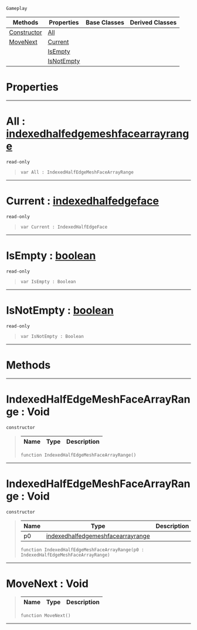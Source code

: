  `Gameplay`

|Methods|Properties|Base Classes|Derived Classes|
|---|---|---|---|
|[ Constructor](https://github.com/zeroengineteam/ZeroDocs/blob/master/code_reference/class_reference/indexedhalfedgemeshfacearrayrange.markdown#indexedhalfedgemeshfacea)|[ All](https://github.com/zeroengineteam/ZeroDocs/blob/master/code_reference/class_reference/indexedhalfedgemeshfacearrayrange.markdown#all-zero-engine-document)| | |
|[ MoveNext](https://github.com/zeroengineteam/ZeroDocs/blob/master/code_reference/class_reference/indexedhalfedgemeshfacearrayrange.markdown#movenext-void)|[ Current](https://github.com/zeroengineteam/ZeroDocs/blob/master/code_reference/class_reference/indexedhalfedgemeshfacearrayrange.markdown#current-zero-engine-docu)| | |
| |[ IsEmpty](https://github.com/zeroengineteam/ZeroDocs/blob/master/code_reference/class_reference/indexedhalfedgemeshfacearrayrange.markdown#isempty-zero-engine-docu)| | |
| |[ IsNotEmpty](https://github.com/zeroengineteam/ZeroDocs/blob/master/code_reference/class_reference/indexedhalfedgemeshfacearrayrange.markdown#isnotempty-zero-engine-d)| | |


 #  Properties


---  
 #  All : [indexedhalfedgemeshfacearrayrange](https://github.com/zeroengineteam/ZeroDocs/blob/master/code_reference/class_reference/indexedhalfedgemeshfacearrayrange.markdown)

 `read-only`

> 
> ``` lang=cpp, name=Zilch
> var All : IndexedHalfEdgeMeshFaceArrayRange


---  
 #  Current : [indexedhalfedgeface](https://github.com/zeroengineteam/ZeroDocs/blob/master/code_reference/class_reference/indexedhalfedgeface.markdown)

 `read-only`

> 
> ``` lang=cpp, name=Zilch
> var Current : IndexedHalfEdgeFace


---  
 #  IsEmpty : [boolean](https://github.com/zeroengineteam/ZeroDocs/blob/master/code_reference/zilch_base_types/boolean.markdown)

 `read-only`

> 
> ``` lang=cpp, name=Zilch
> var IsEmpty : Boolean


---  
 #  IsNotEmpty : [boolean](https://github.com/zeroengineteam/ZeroDocs/blob/master/code_reference/zilch_base_types/boolean.markdown)

 `read-only`

> 
> ``` lang=cpp, name=Zilch
> var IsNotEmpty : Boolean


---  
 #  Methods


---  
 #  IndexedHalfEdgeMeshFaceArrayRange : Void

 `constructor`

> 
> |Name|Type|Description|
> |---|---|---|
> ``` lang=cpp, name=Zilch
> function IndexedHalfEdgeMeshFaceArrayRange()
> ``` 


---  
 #  IndexedHalfEdgeMeshFaceArrayRange : Void

 `constructor`

> 
> |Name|Type|Description|
> |---|---|---|
> |p0|[indexedhalfedgemeshfacearrayrange](https://github.com/zeroengineteam/ZeroDocs/blob/master/code_reference/class_reference/indexedhalfedgemeshfacearrayrange.markdown)| |
> ``` lang=cpp, name=Zilch
> function IndexedHalfEdgeMeshFaceArrayRange(p0 : IndexedHalfEdgeMeshFaceArrayRange)
> ``` 


---  
 #  MoveNext : Void

> 
> |Name|Type|Description|
> |---|---|---|
> ``` lang=cpp, name=Zilch
> function MoveNext()
> ``` 


---  
 

 